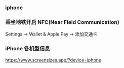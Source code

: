 <!--
abbrlink: ieaydf9p
-->

### iphone

### 乘坐地铁开启 NFC(Near Field Communication)

Settings -> Wallet & Apple Pay -> 添加交通卡

### iPhone 各机型信息

https://www.screensizes.app/?device=iphone